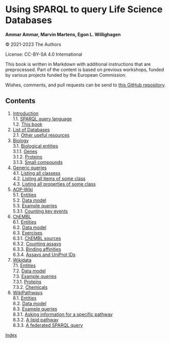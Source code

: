 # Using SPARQL to query Life Science Databases

**Ammar Ammar, Marvin Martens, Egon L. Willighagen**

© 2021-2023 The Authors

License: CC-BY-SA 4.0 International

This book is written in Markdown with additional instructions that are preprocessed.
Part of the content is based on previous workshops, funded by various projects
funded by the European Commission.

Wishes, comments, and pull requests can be send to
[this GitHub repository](https://github.com/BiGCAT-UM/PRA3006-SPARQL/).

## Contents

1. [Introduction](intro.md) <br />
1.1. [SPARQL query language](intro.md#sparql-query-language) <br />
1.2. [This book](intro.md#this-book) <br />
2. [List of Databases](list.md) <br />
2.1. [Other useful resources](list.md#other-useful-resources) <br />
3. [Biology](entities.md) <br />
3.1. [Biological entities](entities.md#biological-entities) <br />
3.1.1. [Genes](entities.md#genes) <br />
3.1.2. [Proteins](entities.md#proteins) <br />
3.1.3. [Small compounds](entities.md#small-compounds) <br />
4. [Generic queries](generic.md) <br />
4.1. [Listing all classess](generic.md#listing-all-classess) <br />
4.2. [Listing all items of some class](generic.md#listing-all-items-of-some-class) <br />
4.3. [Listing all properties of some class](generic.md#listing-all-properties-of-some-class) <br />
5. [AOP-Wiki](aopwiki.md) <br />
5.1. [Entities](aopwiki.md#entities) <br />
5.2. [Data model](aopwiki.md#data-model) <br />
5.3. [Example queries](aopwiki.md#example-queries) <br />
5.3.1. [Counting key events](aopwiki.md#counting-key-events) <br />
6. [ChEMBL](chembl.md) <br />
6.1. [Entities](chembl.md#entities) <br />
6.2. [Data model](chembl.md#data-model) <br />
6.3. [Exercises](chembl.md#exercises) <br />
6.3.1. [ChEMBL sources](chembl.md#chembl-sources) <br />
6.3.2. [Counting assays](chembl.md#counting-assays) <br />
6.3.3. [Binding affinities](chembl.md#binding-affinities) <br />
6.3.4. [Assays and UniProt IDs](chembl.md#assays-and-uniprot-ids) <br />
7. [Wikidata](wikidata.md) <br />
7.1. [Entities](wikidata.md#entities) <br />
7.2. [Data model](wikidata.md#data-model) <br />
7.3. [Example queries](wikidata.md#example-queries) <br />
7.3.1. [Proteins](wikidata.md#proteins) <br />
7.3.2. [Chemicals](wikidata.md#chemicals) <br />
8. [WikiPathways](wikipathways.md) <br />
8.1. [Entities](wikipathways.md#entities) <br />
8.2. [Data model](wikipathways.md#data-model) <br />
8.3. [Example queries](wikipathways.md#example-queries) <br />
8.3.1. [Asking information for a specific pathway](wikipathways.md#asking-information-for-a-specific-pathway) <br />
8.3.2. [A lipid pathway](wikipathways.md#a-lipid-pathway) <br />
8.3.3. [A federated SPARQL query](wikipathways.md#a-federated-sparql-query) <br />

[Index](indexList.md) <br />
